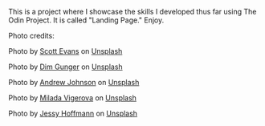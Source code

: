 This is a project where I showcase the skills I developed thus far using The Odin Project. It is called "Landing Page." Enjoy.

Photo credits:

Photo by <a href="https://unsplash.com/pt/@scottsweb?utm_source=unsplash&utm_medium=referral&utm_content=creditCopyText">Scott Evans</a> on <a href="https://unsplash.com/wallpapers/cool/psychedelic?utm_source=unsplash&utm_medium=referral&utm_content=creditCopyText">Unsplash</a>
  
Photo by <a href="https://unsplash.com/@gundim?utm_source=unsplash&utm_medium=referral&utm_content=creditCopyText">Dim Gunger</a> on <a href="https://unsplash.com/photos/jS8kSqzEflI?utm_source=unsplash&utm_medium=referral&utm_content=creditCopyText">Unsplash</a>

Photo by <a href="https://unsplash.com/@andrewaleksandr?utm_source=unsplash&utm_medium=referral&utm_content=creditCopyText">Andrew Johnson</a> on <a href="https://unsplash.com/photos/ry13W09x_LY?utm_source=unsplash&utm_medium=referral&utm_content=creditCopyText">Unsplash</a>

Photo by <a href="https://unsplash.com/ja/@milada_vigerova?utm_source=unsplash&utm_medium=referral&utm_content=creditCopyText">Milada Vigerova</a> on <a href="https://unsplash.com/photos/g9fRCeMGgkc?utm_source=unsplash&utm_medium=referral&utm_content=creditCopyText">Unsplash</a>

Photo by <a href="https://unsplash.com/@jessreporter?utm_source=unsplash&utm_medium=referral&utm_content=creditCopyText">Jessy Hoffmann</a> on <a href="https://unsplash.com/photos/dtBYd4ouG4w?utm_source=unsplash&utm_medium=referral&utm_content=creditCopyText">Unsplash</a>
